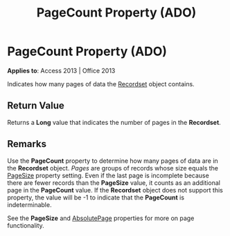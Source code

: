 ﻿---
title: PageCount Property (ADO)
TOCTitle: PageCount Property (ADO)
ms:assetid: 9cd8bf5c-b1e7-a453-4629-9cba7e408f53
ms:mtpsurl: https://msdn.microsoft.com/en-us/library/JJ249712(v=office.15)
ms:contentKeyID: 48546609
ms.date: 09/18/2015
mtps_version: v=office.15
---

# PageCount Property (ADO)


**Applies to**: Access 2013 | Office 2013

Indicates how many pages of data the [Recordset](recordset-object-ado.md) object contains.

## Return Value

Returns a **Long** value that indicates the number of pages in the **Recordset**.

## Remarks

Use the **PageCount** property to determine how many pages of data are in the **Recordset** object. *Pages* are groups of records whose size equals the [PageSize](pagesize-property-ado.md) property setting. Even if the last page is incomplete because there are fewer records than the **PageSize** value, it counts as an additional page in the **PageCount** value. If the **Recordset** object does not support this property, the value will be -1 to indicate that the **PageCount** is indeterminable.

See the **PageSize** and [AbsolutePage](absolutepage-property-ado.md) properties for more on page functionality.

